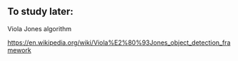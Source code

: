 ## To study later:

Viola Jones algorithm

https://en.wikipedia.org/wiki/Viola%E2%80%93Jones_object_detection_framework
